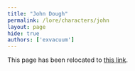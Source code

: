 ```yaml
---
title: "John Dough"
permalink: /lore/characters/john
layout: page
hide: true
authors: ['exvacuum']
---
```

<html>
<head>
    <script type="text/javascript">
        window.location.replace("./#john");
    </script>
</head>
<body>
<p>This page has been relocated to <a href="./#john">this link</a>.</p>
</body>
</html>